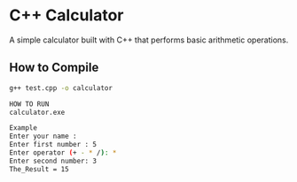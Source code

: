 # C++ Calculator

A simple calculator built with C++ that performs basic arithmetic operations.

## How to Compile

```bash
g++ test.cpp -o calculator 

HOW TO RUN 
calculator.exe

Example
Enter your name :
Enter first number : 5
Enter operator (+ - * /): *
Enter second number: 3
The_Result = 15
